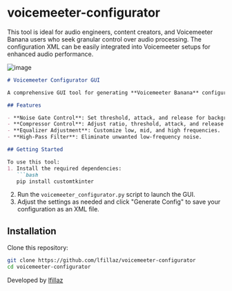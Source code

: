 # voicemeeter-configurator
This tool is ideal for audio engineers, content creators, and Voicemeeter Banana users who seek granular control over audio processing. The configuration XML can be easily integrated into Voicemeeter setups for enhanced audio performance.

![image](https://github.com/user-attachments/assets/b1979827-705b-4342-a15f-17e63687ab8b)

```markdown
# Voicemeeter Configurator GUI

A comprehensive GUI tool for generating **Voicemeeter Banana** configuration files in XML format, designed for advanced audio control and customization. This tool leverages Python's **customtkinter** library, providing an intuitive, dark-themed interface that mimics the Voicemeeter Banana aesthetic. Users can adjust Noise Gate, Compressor, Equalizer, and High-Pass Filter settings with precision controls and generate a configuration file effortlessly.

## Features

- **Noise Gate Control**: Set threshold, attack, and release for background noise management.
- **Compressor Control**: Adjust ratio, threshold, attack, and release for consistent audio quality.
- **Equalizer Adjustment**: Customize low, mid, and high frequencies.
- **High-Pass Filter**: Eliminate unwanted low-frequency noise.

## Getting Started

To use this tool:
1. Install the required dependencies:
   ```bash
   pip install customtkinter
   ```
2. Run the `voicemeeter_configurator.py` script to launch the GUI.
3. Adjust the settings as needed and click "Generate Config" to save your configuration as an XML file.

## Installation
Clone this repository:
```bash
git clone https://github.com/lfillaz/voicemeeter-configurator
cd voicemeeter-configurator
```
Developed by [lfillaz](https://github.com/lfillaz)
``` 
